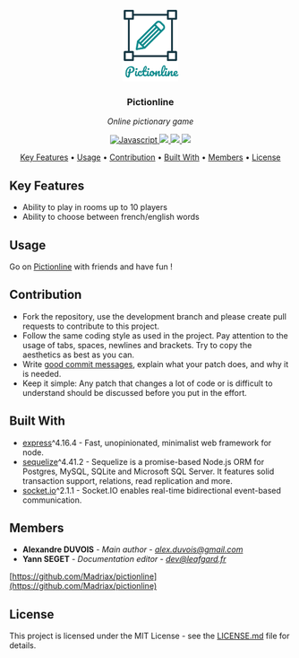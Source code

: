 <p align="center"><img src="docs/Pictionline.png" height="128" alt="MyProject"></p>
<h3 align="center">Pictionline</h3>
<p align="center"><i>Online pictionary game</i><p>

<p align="center">
  <a href="https://forthebadge.com">
    <img src="https://forthebadge.com/images/badges/made-with-javascript.svg"
         alt="Javascript">
  </a>
  <a href="https://forthebadge.com">
      <img src="https://forthebadge.com/images/badges/built-with-love.svg">
  </a>
  <a href="https://github.com/Madriax/pictionline/issues">
      <img src="https://img.shields.io/github/issues/Madriax/pictionline.svg?style=for-the-badge">
  </a>
  <a href="https://github.com/Madriax/pictionline/stargazers">
      <img src="https://img.shields.io/github/stars/Madriax/pictionline.svg?style=for-the-badge">
  </a>
</p>

<p align="center">
  <a href="#key-features">Key Features</a> •
  <a href="#usage">Usage</a> •
  <a href="#contribution">Contribution</a> •
  <a href="#built-with">Built With</a> •
  <a href="#members">Members</a> •
  <a href="#license">License</a>
</p>

## Key Features

* Ability to play in rooms up to 10 players
* Ability to choose between french/english words

## Usage

Go on [Pictionline](http://pictionline.herokuapp.com/) with friends and have fun !

## Contribution

* Fork the repository, use the development branch and please create pull requests to contribute to this project.
* Follow the same coding style as used in the project. Pay attention to the
  usage of tabs, spaces, newlines and brackets. Try to copy the aesthetics as
  best as you can.
* Write [good commit messages](http://tbaggery.com/2008/04/19/a-note-about-git-commit-messages.html),
  explain what your patch does, and why it is needed.
* Keep it simple: Any patch that changes a lot of code or is difficult to
  understand should be discussed before you put in the effort.

## Built With

* [express](https://www.npmjs.com/package/express)^4.16.4 - Fast, unopinionated, minimalist web framework for node.
* [sequelize](https://www.npmjs.com/package/sequelize)^4.41.2 - Sequelize is a promise-based Node.js ORM for Postgres, MySQL, SQLite and Microsoft SQL Server. It features solid transaction support, relations, read replication and more.
* [socket.io](https://www.npmjs.com/package/socket.io)^2.1.1 - Socket.IO enables real-time bidirectional event-based communication.

## Members

* **Alexandre DUVOIS** - *Main author* - *alex.duvois@gmail.com*
* **Yann SEGET** - *Documentation editor* - *dev@leafgard.fr*

[https://github.com/Madriax/pictionline](https://github.com/Madriax/pictionline)

## License

This project is licensed under the MIT License - see the [LICENSE.md](LICENSE.md) file for details.
